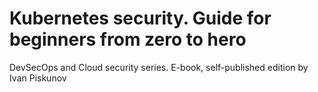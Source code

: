 # Kubernetes security. Guide for beginners from zero to hero
DevSecOps and Cloud security series. E-book, self-published edition by Ivan Piskunov
